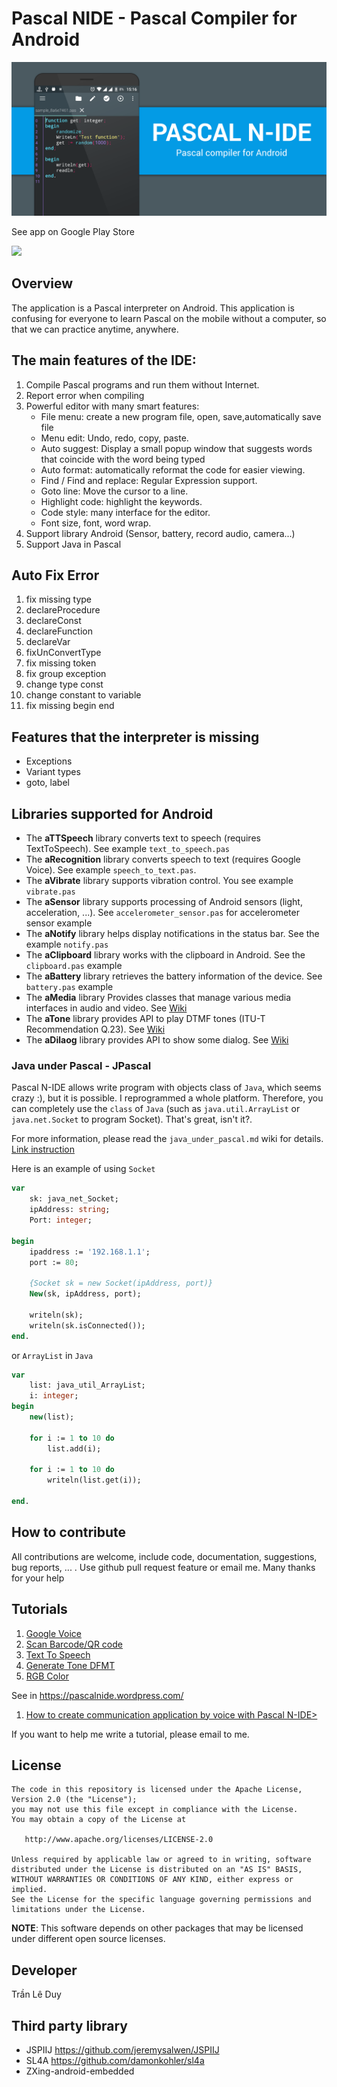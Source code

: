 # Pascal NIDE - Pascal Compiler for Android

![Wall](art/wall2.png)

See app on Google Play Store

<a href="https://play.google.com/store/apps/details?id=com.duy.pascal.compiler">
<img src="https://play.google.com/intl/en_us/badges/images/generic/en_badge_web_generic.png" width = 200/>
</a>

## Overview

The application is a Pascal interpreter on Android. This application is confusing for everyone to learn Pascal on the mobile without a computer, so that we can practice anytime, anywhere.

## The main features of the IDE:

  1. Compile Pascal programs and run them without Internet.
  2. Report error when compiling
  3. Powerful editor with many smart features: 
	    * File menu: create a new program file, open, save,automatically save file
	    * Menu edit: Undo, redo, copy, paste.
	    * Auto suggest: Display a small popup window that suggests words that coincide with the word being typed
	    * Auto format: automatically reformat the code for easier viewing.
	    * Find / Find and replace: Regular Expression support.
	    * Goto line: Move the cursor to a line.
	    * Highlight code: highlight the keywords.
	    * Code style: many interface for the editor.
	    * Font size, font, word wrap.
  4. Support library Android (Sensor, battery, record audio, camera...)
  5. Support Java in Pascal

## Auto Fix Error

1. fix missing type
2. declareProcedure
3. declareConst
4. declareFunction
5. declareVar
6. fixUnConvertType
7. fix missing token
8. fix group exception
9. change type const
10. change constant to variable
11. fix missing begin end


## Features that the interpreter is missing

- Exceptions
- Variant types
- goto, label
	
## Libraries supported for Android

- The **aTTSpeech** library converts text to speech (requires TextToSpeech). See example `text_to_speech.pas`
- The **aRecognition** library converts speech to text (requires Google Voice). See example `speech_to_text.pas`.
- The **aVibrate** library supports vibration control. You see example `vibrate.pas`
- The **aSensor** library supports processing of Android sensors (light, acceleration, ...). See `accelerometer_sensor.pas` for accelerometer sensor example
- The **aNotify** library helps display notifications in the status bar. See the example `notify.pas`
- The **aClipboard** library works with the clipboard in Android. See the `clipboard.pas` example
- The **aBattery** library retrieves the battery information of the device. See `battery.pas` example
- The **aMedia** library Provides classes that manage various media interfaces in audio and video. See [Wiki](wiki/library_document/aMedia_library.md)
- The **aTone** library provides API to play DTMF tones (ITU-T Recommendation Q.23). See [Wiki](wiki/library_document/aTone_library.md)
- The **aDilaog** library provides API to show some dialog. See [Wiki](wiki/library_document/aAialog_library.md)

### Java under Pascal - JPascal

Pascal N-IDE allows write program with objects class of ``Java``, which seems crazy :), but it is possible. I reprogrammed a whole platform. Therefore, you can completely use the ``class`` of ``Java`` (such as ``java.util.ArrayList`` or ``java.net.Socket`` to program Socket). That's great, isn't it?.

For more information, please read the ``java_under_pascal.md`` wiki for details.
[Link instruction](wiki/java_under_pascal/create_new_object.md)

Here is an example of using ``Socket``

```pascal
var
    sk: java_net_Socket;
    ipAddress: string;
    Port: integer;

begin
    ipaddress := '192.168.1.1';
    port := 80;

    {Socket sk = new Socket(ipAddress, port)}
    New(sk, ipAddress, port);

    writeln(sk);
    writeln(sk.isConnected());
end.
```

or ``ArrayList`` in ``Java``

```pascal
var
    list: java_util_ArrayList;
    i: integer;
begin
    new(list);

    for i := 1 to 10 do
        list.add(i);

    for i := 1 to 10 do
        writeln(list.get(i));

end.
```

## How to contribute
All contributions are welcome, include code, documentation, suggestions, bug reports, ... . Use github pull request feature or email me. Many thanks for your help
## Tutorials

1. [Google Voice](wiki/tutorials/vi/google_voice/google_voice.md)
2. [Scan Barcode/QR code](wiki/tutorials/vi/google_voice/scan_bar_code.md)
3. [Text To Speech](wiki/tutorials/vi/google_voice/text_to_speech.md)
4. [Generate Tone DFMT](wiki/tutorials/vi/google_voice/how_to_make_dtmf_tone.md)
5. [RGB Color](wiki/tutorials/vi/color/color.md)

See in https://pascalnide.wordpress.com/
  1. <a href="https://pascalnide.wordpress.com/2017/05/01/tao-ung-dung-giao-tiep-bang-giong-noi-voi-pascal-n-ide/">How to create communication application by voice with Pascal N-IDE></a>

If you want to help me write a tutorial, please email to me.

## License
	The code in this repository is licensed under the Apache License, Version 2.0 (the "License");
	you may not use this file except in compliance with the License.
	You may obtain a copy of the License at

	   http://www.apache.org/licenses/LICENSE-2.0

	Unless required by applicable law or agreed to in writing, software
	distributed under the License is distributed on an "AS IS" BASIS,
	WITHOUT WARRANTIES OR CONDITIONS OF ANY KIND, either express or implied.
	See the License for the specific language governing permissions and
	limitations under the License.
**NOTE**: This software depends on other packages that may be licensed under different open source licenses.

## Developer
 Trần Lê Duy
 
## Third party library
   * JSPIIJ https://github.com/jeremysalwen/JSPIIJ
   * SL4A https://github.com/damonkohler/sl4a
   * ZXing-android-embedded
